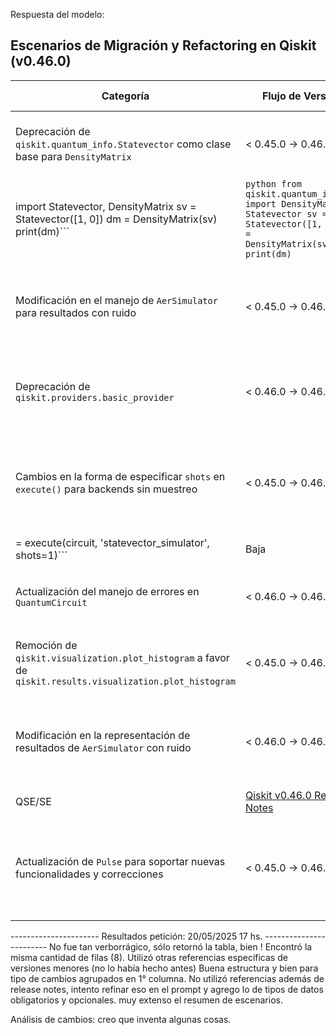 Respuesta del modelo:

## Escenarios de Migración y Refactoring en Qiskit (v0.46.0)

| Categoría | Flujo de Versión | Resumen del Escenario | Código Origen (vX.X.X) | Código Destino (v0.46.0) | Dificultad | Afectación SE/QSE | Referencia |
|---|---|---|---|---|---|---|---|
| Deprecación de `qiskit.quantum_info.Statevector` como clase base para `DensityMatrix` | < 0.45.0 → 0.46.0 |  `DensityMatrix` ya no hereda directamente de `Statevector`; ahora usa una composición interna. | ```python from qiskit.quantum_info 
import Statevector, DensityMatrix sv = Statevector([1, 0]) dm = DensityMatrix(sv) print(dm)``` | ```python from qiskit.quantum_info import DensityMatrix, Statevector sv = Statevector([1, 0]) dm = DensityMatrix(sv.data) print(dm)```| Baja | QSE | [Qiskit v0.46.0 Release Notes](https://docs.quantum.ibm.com/api/qiskit/release-notes/v0.46.0) |
| Modificación en el manejo de `AerSimulator` para resultados con ruido  | < 0.45.0 → 0.46.0 | Cambios en la forma de especificar los métodos de ruido en `AerSimulator`. Se recomienda usar las interfaces más recientes. | ```python from qiskit_aer import AerSimulator, NoiseModel noise_model = NoiseModel() simulator = AerSimulator(noise_model=noise_model)``` | ```python from qiskit_aer import AerSimulator, NoiseModel noise_model = NoiseModel() simulator = AerSimulator(method='density_matrix', noise_model=noise_model)```| Baja | QSE/SE | [Qiskit v0.45.1 Release Notes](https://docs.quantum.ibm.com/api/qiskit/release-notes/v0.45.1#aer-simulator-changes) |
| Deprecación de `qiskit.providers.basic_provider`  | < 0.46.0 → 0.46.0 | El proveedor básico se ha eliminado, ya que era solo para propósitos ilustrativos y no para uso en producción. | ```python from qiskit import QuantumCircuit, execute circuit = QuantumCircuit(1) job = execute(circuit, backend='basic_simulator')```|  ```python # Use a real or more suitable simulator. from qiskit_aer import AerSimulator simulator = AerSimulator() from qiskit import QuantumCircuit, execute circuit = QuantumCircuit(1) job = execute(circuit, simulator) ``` | Moderada | SE/QSE | [Qiskit v0.46.0 Release Notes](https://docs.quantum.ibm.com/api/qiskit/release-notes/v0.46.0) |
| Cambios en la forma de especificar `shots` en `execute()` para backends sin muestreo | < 0.45.0 → 0.46.0 | Backends que no soportan muestreo (`statevector_simulator`, etc.) ahora requieren `shots=1` explícitamente o un valor predeterminado se usará internamente.| ```python from qiskit import QuantumCircuit, execute circuit = QuantumCircuit(1) job = execute(circuit, 'statevector_simulator')``` |  ```python from qiskit import QuantumCircuit, execute circuit = QuantumCircuit(1) job 
= execute(circuit, 'statevector_simulator', shots=1)``` | Baja | QSE/SE | [Qiskit v0.45.2 Release Notes](https://docs.quantum.ibm.com/api/qiskit/release-notes/v0.45.2#execute-shots-for-non-sampling-backends) |
| Actualización del manejo de errores en `QuantumCircuit` | < 0.46.0 → 0.46.0 | Se han mejorado los mensajes de error al construir circuitos, haciéndolos más informativos y claros.  | ```python from qiskit import QuantumCircuit circuit = QuantumCircuit(2,1) circuit.h(2) # Intentionally incorrect index```| ```python from qiskit import QuantumCircuit circuit = QuantumCircuit(2,1) try: circuit.h(2) except IndexError as e: print(f"Error: {e}")``` | Nula (Impacto en debugging)| SE/QSE | [Qiskit v0.46.0 Release Notes](https://docs.quantum.ibm.com/api/qiskit/release-notes/v0.46.0)  |
| Remoción de `qiskit.visualization.plot_histogram` a favor de `qiskit.results.visualization.plot_histogram` | < 0.45.0 → 0.46.0 | La función de histograma se ha movido desde el módulo `visualization` al módulo `results`.| ```python from qiskit.visualization import plot_histogram counts = {'0': 10, '1': 5} plot_histogram(counts)```|  ```python from qiskit.results.visualization import plot_histogram counts = {'0': 10, '1': 5} plot_histogram(counts)``` | Baja | SE/QSE | [Qiskit v0.45.0 Release Notes](https://docs.quantum.ibm.com/api/qiskit/release-notes/v0.45.0) |
| Modificación en la representación de resultados de `AerSimulator` con ruido | < 0.46.0 → 0.46.0 | La forma en que `AerSimulator` devuelve los resultados cuando se utiliza un modelo de ruido ha cambiado para mejorar la consistencia y claridad.  | ```python from qiskit_aer import AerSimulator, NoiseModel simulator = AerSimulator(noise_model=NoiseModel()) job = simulator.run(QuantumCircuit(1), shots=10) result = job.result() counts = result.get_counts()``` | ```python from qiskit_aer import AerSimulator, NoiseModel simulator = AerSimulator(noise_model=NoiseModel()) job = simulator.run(QuantumCircuit(1), shots=10) result = job.result() counts = result.get_counts(simulator) # or  counts = result.results[0].counts```| Baja 
| QSE/SE | [Qiskit v0.46.0 Release Notes](https://docs.quantum.ibm.com/api/qiskit/release-notes/v0.46.0)|
| Actualización de `Pulse` para soportar nuevas funcionalidades y correcciones | < 0.45.0 → 0.46.0 | Se han agregado nuevas características y se han corregido errores en el módulo `Pulse`. La migración implica revisar los programas de pulso existentes.| ```python from qiskit import QuantumCircuit, transpile from qiskit_aer import AerSimulator circuit = QuantumCircuit(1) transpiled_circuit = transpile(circuit, backend=AerSimulator())```|  ```python # Verificación y actualización del programa pulse según las nuevas APIs. from qiskit import QuantumCircuit, transpile from qiskit_aer import AerSimulator circuit = QuantumCircuit(1) transpiled_circuit = transpile(circuit, backend=AerSimulator(), optimization_level=3)```| Moderada | QSE | [Qiskit v0.46.0 Release Notes](https://docs.quantum.ibm.com/api/qiskit/release-notes/v0.46.0)|



---------------------- Resultados petición: 20/05/2025 17 hs. ------------------------
No fue tan verborrágico, sólo retornó la tabla, bien !
Encontró la misma cantidad de filas (8).
Utilizó otras referencias específicas de versiones menores (no lo había hecho antes)
Buena estructura y bien para tipo de cambios agrupados en 1° columna.
No utilizó referencias además de release notes, intento refinar eso en el prompt y agrego lo de tipos de datos obligatorios y opcionales.
muy extenso el resumen de escenarios.

Análisis de cambios: creo que inventa algunas cosas.